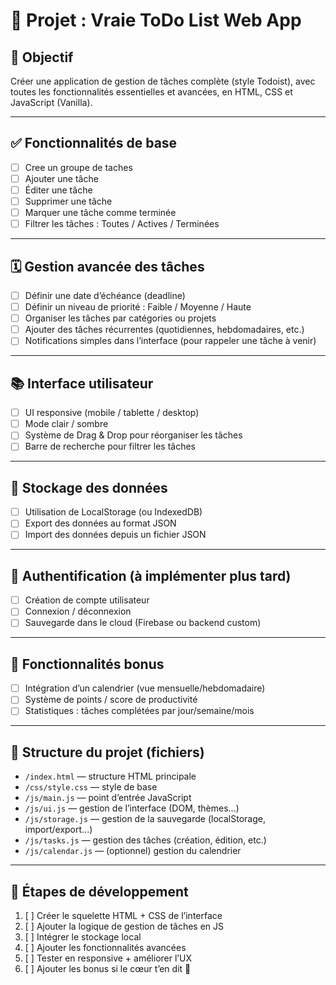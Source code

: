 # 📌 Projet : Vraie ToDo List Web App

## 🎯 Objectif
Créer une application de gestion de tâches complète (style Todoist), avec toutes les fonctionnalités essentielles et avancées, en HTML, CSS et JavaScript (Vanilla).

---

## ✅ Fonctionnalités de base
- [ ] Cree un groupe de taches
- [ ] Ajouter une tâche
- [ ] Éditer une tâche
- [ ] Supprimer une tâche
- [ ] Marquer une tâche comme terminée
- [ ] Filtrer les tâches : Toutes / Actives / Terminées

---

## 🗓️ Gestion avancée des tâches
- [ ] Définir une date d’échéance (deadline)
- [ ] Définir un niveau de priorité : Faible / Moyenne / Haute
- [ ] Organiser les tâches par catégories ou projets
- [ ] Ajouter des tâches récurrentes (quotidiennes, hebdomadaires, etc.)
- [ ] Notifications simples dans l’interface (pour rappeler une tâche à venir)

---

## 📚 Interface utilisateur
- [ ] UI responsive (mobile / tablette / desktop)
- [ ] Mode clair / sombre
- [ ] Système de Drag & Drop pour réorganiser les tâches
- [ ] Barre de recherche pour filtrer les tâches

---

## 💾 Stockage des données
- [ ] Utilisation de LocalStorage (ou IndexedDB)
- [ ] Export des données au format JSON
- [ ] Import des données depuis un fichier JSON

---

## 🔐 Authentification (à implémenter plus tard)
- [ ] Création de compte utilisateur
- [ ] Connexion / déconnexion
- [ ] Sauvegarde dans le cloud (Firebase ou backend custom)

---

## 📅 Fonctionnalités bonus
- [ ] Intégration d’un calendrier (vue mensuelle/hebdomadaire)
- [ ] Système de points / score de productivité
- [ ] Statistiques : tâches complétées par jour/semaine/mois

---

## 🧱 Structure du projet (fichiers)
- `/index.html` — structure HTML principale
- `/css/style.css` — style de base
- `/js/main.js` — point d’entrée JavaScript
- `/js/ui.js` — gestion de l’interface (DOM, thèmes...)
- `/js/storage.js` — gestion de la sauvegarde (localStorage, import/export...)
- `/js/tasks.js` — gestion des tâches (création, édition, etc.)
- `/js/calendar.js` — (optionnel) gestion du calendrier

---

## 🚀 Étapes de développement
1. [ ] Créer le squelette HTML + CSS de l’interface
2. [ ] Ajouter la logique de gestion de tâches en JS
3. [ ] Intégrer le stockage local
4. [ ] Ajouter les fonctionnalités avancées
5. [ ] Tester en responsive + améliorer l’UX
6. [ ] Ajouter les bonus si le cœur t’en dit 💪


